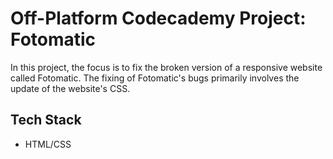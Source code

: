 # Off-Platform Codecademy Project: Fotomatic

In this project, the focus is to fix the broken version of a responsive website called Fotomatic. The fixing of Fotomatic's bugs primarily involves the update of the website's CSS.

## Tech Stack
- HTML/CSS
